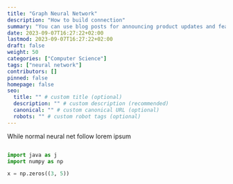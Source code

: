 ```yaml
---
title: "Graph Neural Network"
description: "How to build connection"
summary: "You can use blog posts for announcing product updates and features."
date: 2023-09-07T16:27:22+02:00
lastmod: 2023-09-07T16:27:22+02:00
draft: false
weight: 50
categories: ["Computer Science"]
tags: ["neural network"]
contributors: []
pinned: false
homepage: false
seo:
  title: "" # custom title (optional)
  description: "" # custom description (recommended)
  canonical: "" # custom canonical URL (optional)
  robots: "" # custom robot tags (optional)
---
```


While normal neural net follow lorem ipsum

```python

import java as j
import numpy as np

x = np.zeros((3, 5))
```
